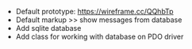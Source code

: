 * Default prototype: https://wireframe.cc/QQhbTp
* Default markup >> show messages from database
* Add sqlite database
* Add class for working with database on PDO driver